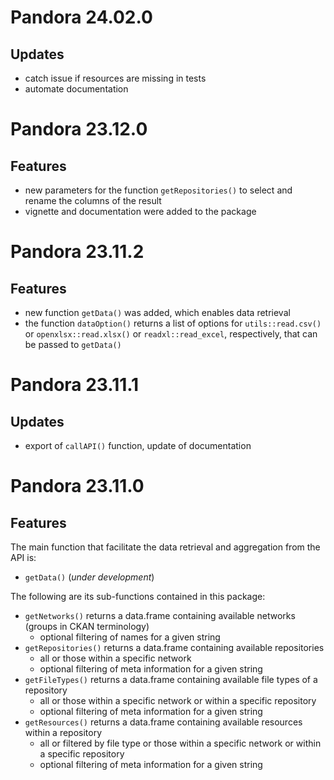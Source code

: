 # Pandora 24.02.0

## Updates
- catch issue if resources are missing in tests
- automate documentation

# Pandora 23.12.0

## Features
- new parameters for the function `getRepositories()` to select and rename the columns of the result
- vignette and documentation were added to the package

# Pandora 23.11.2

## Features
- new function `getData()` was added, which enables data retrieval
- the function `dataOption()` returns a list of options for `utils::read.csv()` or 
  `openxlsx::read.xlsx()` or `readxl::read_excel`, respectively, that can be passed to `getData()`

# Pandora 23.11.1

## Updates
- export of `callAPI()` function, update of documentation

# Pandora 23.11.0

## Features
The main function that facilitate the data retrieval and aggregation from the API is:

 - `getData()` (_under development_)

The following are its sub-functions contained in this package: 

  - `getNetworks()` returns a data.frame containing available networks (groups in CKAN terminology)
    - optional filtering of names for a given string
  - `getRepositories()` returns a data.frame containing available repositories 
    - all or those within a specific network
    - optional filtering of meta information for a given string
  - `getFileTypes()` returns a data.frame containing available file types of a repository
    - all or those within a specific network or within a specific repository
    - optional filtering of meta information for a given string
  - `getResources()` returns a data.frame containing available resources within a repository
    - all or filtered by file type or those within a specific network or within a specific repository
    - optional filtering of meta information for a given string
